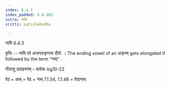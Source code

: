 ```yaml
---
index: 6.4.3
index_padded: 6.4.003
sutra: नामि
vritti: satishabodha

---
```

 नामि 6.4.3 


वृत्तिः -- नामि परे अजन्ताङ्गस्य दीर्घ: । The ending vowel of an अङ्गम् gets elongated if followed by the term “नाम्” . 


गीतासु उदाहरणम् – श्लोकः bg10-22 


वेद + आम् = वेद + नाम् 7.1.54, 1.1.46 = वेदानाम् 
